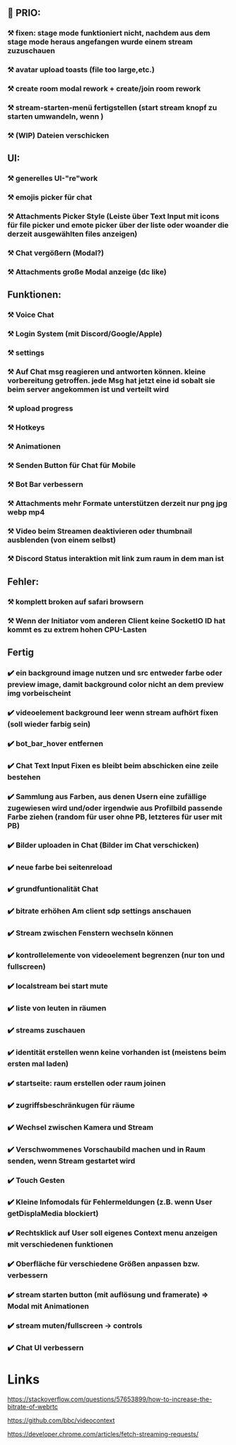 ## 🚩 PRIO:
### ⚒️ fixen: stage mode funktioniert nicht, nachdem aus dem stage mode heraus angefangen wurde einem stream zuzuschauen
### ⚒️ avatar upload toasts (file too large,etc.)
### ⚒️ create room modal rework + create/join room rework
### ⚒️ stream-starten-menü fertigstellen (start stream knopf zu starten umwandeln, wenn )
### ⚒️ (WIP) Dateien verschicken 

## UI:
### ⚒️ generelles UI-"re"work
### ⚒️ emojis picker für chat 
### ⚒️ Attachments Picker Style (Leiste über Text Input mit icons für file picker und emote picker über der liste oder woander die derzeit ausgewählten files anzeigen)
### ⚒️ Chat vergößern (Modal?) 
### ⚒️ Attachments große Modal anzeige (dc like)


## Funktionen:
### ⚒️ Voice Chat
### ⚒️ Login System (mit Discord/Google/Apple)
### ⚒️ settings
### ⚒️ Auf Chat msg reagieren und antworten können. kleine vorbereitung getroffen. jede Msg hat jetzt eine id sobalt sie beim server angekommen ist und verteilt wird 
### ⚒️ upload progress
### ⚒️ Hotkeys
### ⚒️ Animationen
### ⚒️ Senden Button für Chat für Mobile
### ⚒️ Bot Bar verbessern 
### ⚒️ Attachments mehr Formate unterstützen derzeit nur png jpg webp mp4
### ⚒️ Video beim Streamen deaktivieren oder thumbnail ausblenden (von einem selbst)
### ⚒️ Discord Status interaktion mit link zum raum in dem man ist 


## Fehler:
### ⚒️ komplett broken auf safari browsern
### ⚒️ Wenn der Initiator vom anderen Client keine SocketIO ID hat kommt es zu extrem hohen CPU-Lasten


## Fertig
### ✔️ ein background image nutzen und src entweder farbe oder preview image, damit background color nicht an dem preview img vorbeischeint
### ✔️ videoelement background leer wenn stream aufhört fixen (soll wieder farbig sein)
### ✔️ bot_bar_hover entfernen
### ✔️ Chat Text Input Fixen es bleibt beim abschicken eine zeile bestehen
### ✔️ Sammlung aus Farben, aus denen Usern eine zufällige zugewiesen wird und/oder irgendwie aus Profilbild passende Farbe ziehen (random für user ohne PB, letzteres für user mit PB)
### ✔️ Bilder uploaden in Chat (Bilder im Chat verschicken)
### ✔️ neue farbe bei seitenreload
### ✔️ grundfuntionalität Chat
### ✔️ bitrate erhöhen Am client sdp settings anschauen
### ✔️ Stream zwischen Fenstern wechseln können 
### ✔️ kontrollelemente von videoelement begrenzen (nur ton und fullscreen)
### ✔️ localstream bei start mute
### ✔️ liste von leuten in räumen
### ✔️ streams zuschauen
### ✔️ identität erstellen wenn keine vorhanden ist (meistens beim ersten mal laden)
### ✔️ startseite: raum erstellen oder raum joinen
### ✔️ zugriffsbeschränkugen für räume
### ✔️ Wechsel zwischen Kamera und Stream
### ✔️ Verschwommenes Vorschaubild machen und in Raum senden, wenn Stream gestartet wird
### ✔️ Touch Gesten
### ✔️ Kleine Infomodals für Fehlermeldungen (z.B. wenn User getDisplaMedia blockiert)
### ✔️ Rechtsklick auf User soll eigenes Context menu anzeigen mit verschiedenen funktionen
### ✔️ Oberfläche für verschiedene Größen anpassen bzw. verbessern
### ✔️ stream starten button (mit auflösung und framerate) => Modal mit Animationen
### ✔️ stream muten/fullscreen -> controls
### ✔️ Chat UI verbessern


# Links 

https://stackoverflow.com/questions/57653899/how-to-increase-the-bitrate-of-webrtc

https://github.com/bbc/videocontext

https://developer.chrome.com/articles/fetch-streaming-requests/